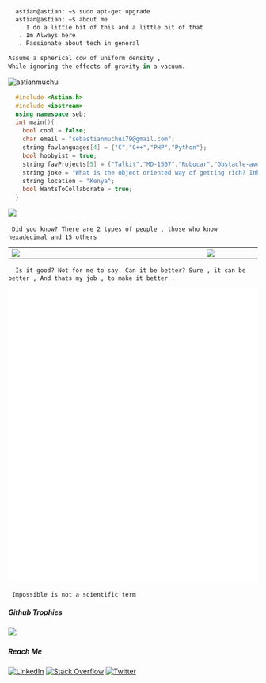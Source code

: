 
 ```shell
   astian@astian: ~$ sudo apt-get upgrade
   astian@astian: ~$ about me 
    . I do a little bit of this and a little bit of that
    . Im Always here 
    . Passionate about tech in general 
 ```
 ```python
 Assume a spherical cow of uniform density ,
 While ignoring the effects of gravity in a vacuum.
```
<p align="left"> <img src="https://komarev.com/ghpvc/?username=astianmuchui&label=Profile%20views&color=eb5534&style=flat" alt="astianmuchui" /> </p>
  
  ```c++
    #include <Astian.h>
    #include <iostream>
    using namespace seb;
    int main(){
      bool cool = false;
      char email = "sebastianmuchui79@gmail.com";
      string favlanguages[4] = {"C","C++","PHP","Python"};
      bool hobbyist = true;
      string favProjects[5] = {"Talkit","MD-1507","Robocar","Obstacle-avoider","audConv"};
      string joke = "What is the object oriented way of getting rich? Inheritance";
      string location = "Kenya";
      bool WantsToCollaborate = true;
    }
   ```
   
![](https://activity-graph.herokuapp.com/graph?username=astianmuchui&theme=github&hide_border=true&bg_color=000area_color=eb5534&line=eb5534&point=none&color=eb5534&hide_border=true)  

   ```shell
    Did you know? There are 2 types of people , those who know hexadecimal and 15 others
   ```
  
   


     
  
 <table>
  <tr>
      <td><img width="380px" align="left" src="https://github-readme-stats.vercel.app/api?username=astianmuchui&show_icons=true&count_private=true&include_all_commits=true&theme=gotham"&hide_border=true/></td>
    <td><img width="400px" align="right" src="https://github-readme-streak-stats.herokuapp.com/?user=astianmuchui&show_icons=true&locale=en&layout=compact&theme=gotham"&hide_border=true"/></td>
  
  </tr>   
</table>
  
   ```shell
     Is it good? Not for me to say. Can it be better? Sure , it can be better , And thats my job , to make it better .
   ```
 
 ![](https://raw.githubusercontent.com/astianmuchui/github-statistics/master/generated/overview.svg#gh-dark-mode-only)
 ![](https://raw.githubusercontent.com/astianmuchui/github-statistics/master/generated/languages.svg#gh-dark-mode-only)
 
 
```shell
 Impossible is not a scientific term 
```
##### Github Trophies

![](https://github-profile-trophy.vercel.app/?username=astianmuchui&theme=darkhub&no-frame=true&no-bg=true&margin-w=3&color=fff)



##### Reach Me 

[![LinkedIn](https://img.shields.io/badge/LinkedIn-%230077B5.svg?logo=linkedin&logoColor=white)](https://www.linkedin.com/in/astianmuchui/) [![Stack Overflow](https://img.shields.io/badge/-Stackoverflow-FE7A16?logo=stack-overflow&logoColor=white)](https://stackoverflow.com/users/14483975/seb-astian) [![Twitter](https://img.shields.io/badge/Twitter-%231DA1F2.svg?logo=Twitter&logoColor=white)](https://twitter.com/astianmuchui) 


